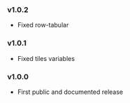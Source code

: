 ### v1.0.2

- Fixed row-tabular

### v1.0.1

- Fixed tiles variables

### v1.0.0

- First public and documented release

